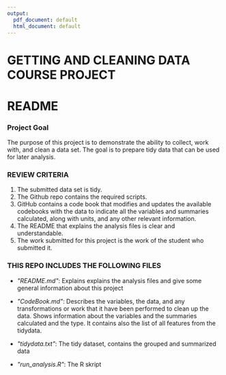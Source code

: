 ```yaml
---
output:
  pdf_document: default
  html_document: default
---
```

# **GETTING AND CLEANING DATA COURSE PROJECT**

# **README**

### Project Goal

The purpose of this project is to demonstrate the ability to collect, work with, and clean a data set.
The goal is to prepare tidy data that can be used for later analysis. 

 
### REVIEW CRITERIA
1. The submitted data set is tidy. 
2. The Github repo contains the required scripts.
3. GitHub contains a code book that modifies and updates the available codebooks with the data to indicate all the variables and summaries calculated, along with units, and any other relevant information.
4. The README that explains the analysis files is clear and understandable.
5. The work submitted for this project is the work of the student who submitted it.


### THIS REPO INCLUDES THE FOLLOWING FILES

* *"README.md"*: Explains explains the analysis files and give some general information about this project

* *"CodeBook.md"*: Describes the variables, the data, and any transformations or work that it have been performed to clean up the data. Shows information about the variables and the summaries calculated and the type. It contains also the list of all features from the tidydata.

* *"tidydata.txt"*: The tidy dataset, contains the grouped and summarized data

* *"run_analysis.R"*: The R skript
